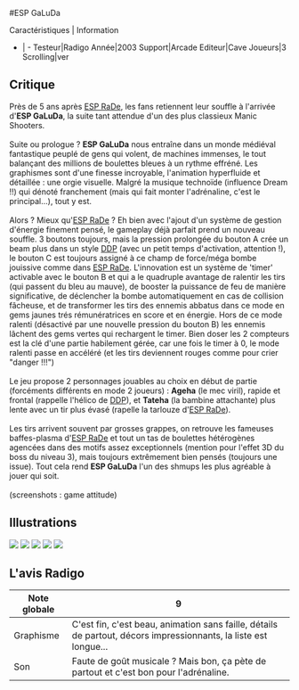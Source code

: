 #ESP GaLuDa

Caractéristiques | Information
- | -
Testeur|Radigo
Année|2003
Support|Arcade
Editeur|Cave
Joueurs|3
Scrolling|ver

## Critique
Près de 5 ans après <a href="index.php?page=fiche&id=81">ESP RaDe</a>, les fans retiennent leur souffle à l'arrivée d'<b>ESP GaLuDa</b>, la suite tant attendue d'un des plus classieux Manic Shooters.<br/><br/>Suite ou prologue ? <b>ESP GaLuDa</b> nous entraîne dans un monde médiéval fantastique peuplé de gens qui volent, de machines immenses, le tout balançant des millions de boulettes bleues à un rythme effréné. Les graphismes sont d'une finesse incroyable, l'animation hyperfluide et détaillée : une orgie visuelle. Malgré la musique technoïde (influence Dream !!) qui dénoté franchement (mais qui fait monter l'adrénaline, c'est le principal...), tout y est.<br/><br/>Alors ? Mieux qu'<a href="index.php?page=fiche&id=81">ESP RaDe</a> ? Eh bien avec l'ajout d'un système de gestion d'énergie finement pensé, le gameplay déjà parfait prend un nouveau souffle. 3 boutons toujours, mais la pression prolongée du bouton A crée un beam plus dans un style <a href="index.php?page=fiche&id=50">DDP</a> (avec un petit temps d'activation, attention !), le bouton C est toujours assigné à ce champ de force/méga bombe jouissive comme dans <a href="index.php?page=fiche&id=81">ESP RaDe</a>. L'innovation est un système de 'timer' activable avec le bouton B et qui a le quadruple avantage de ralentir les tirs (qui passent du bleu au mauve), de booster la puissance de feu de manière significative, de déclencher la bombe automatiquement en cas de collision fâcheuse, et de transformer les tirs des ennemis abbatus dans ce mode en gems jaunes trés rémunératrices en score et en énergie. Hors de ce mode ralenti (désactivé par une nouvelle pression du bouton B) les ennemis lâchent des gems vertes qui rechargent le timer. Bien doser les 2 compteurs est la clé d'une partie habilement gérée, car une fois le timer à 0, le mode ralenti passe en accéléré (et les tirs deviennent rouges comme pour crier "danger !!!")<br/><br/>Le jeu propose 2 personnages jouables au choix en début de partie (forcéments différents en mode 2 joueurs) : <b>Ageha</b> (le mec viril), rapide et frontal (rappelle l'hélico de <a href="index.php?page=fiche&id=50">DDP</a>), et <b>Tateha</b> (la bambine attachante) plus lente avec un tir plus évasé (rapelle la tarlouze d'<a href="index.php?page=fiche&id=81">ESP RaDe</a>).<br/><br/>Les tirs arrivent souvent par grosses grappes, on retrouve les fameuses baffes-plasma d'<a href="index.php?page=fiche&id=81">ESP RaDe</a> et tout un tas de boulettes hétérogènes agencées dans des motifs assez exceptionnels (mention pour l'effet 3D du boss du niveau 3), mais toujours extrêmement bien pensés (toujours une issue). Tout cela rend <b>ESP GaLuDa</b> l'un des shmups les plus agréable à jouer qui soit.<br/><br/>(screenshots : game attitude)

## Illustrations
![](http://www.shmup.com/images/thumbs/img_fiche_1_472.jpg)
![](http://www.shmup.com/images/thumbs/img_fiche_2_472.jpg)
![](http://www.shmup.com/images/thumbs/img_fiche_3_472.jpg)
![](http://www.shmup.com/images/thumbs/)
![](http://www.shmup.com/images/thumbs/)

## L'avis Radigo
Note globale|9
-|-
Graphisme|C'est fin, c'est beau, animation sans faille, détails de partout, décors impressionnants, la liste est longue...
Son|Faute de goût musicale ? Mais bon, ça pète de partout et c'est bon pour l'adrénaline.
